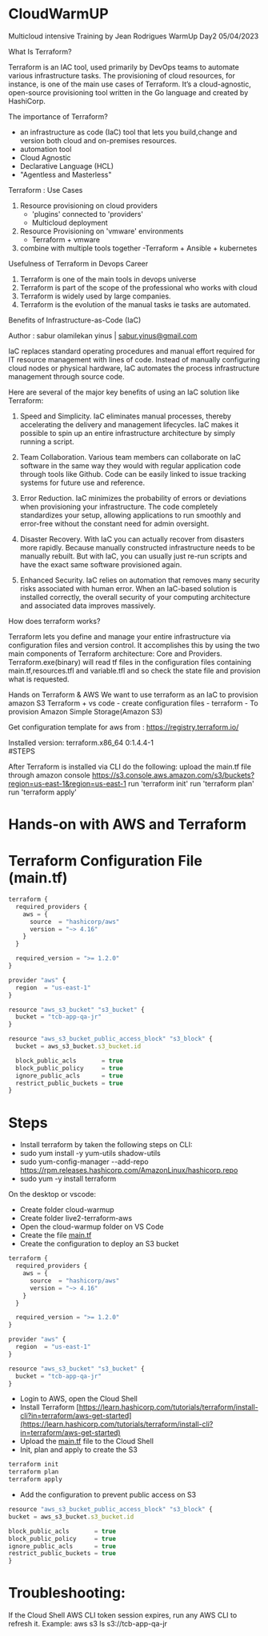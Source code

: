 # CloudWarmUP
Multicloud intensive Training by Jean Rodrigues 
WarmUp Day2 05/04/2023

What Is Terraform? 

Terraform is an IAC tool, used primarily by DevOps teams to automate various infrastructure tasks. The provisioning of cloud resources, for instance, is one of the main use cases of Terraform. It’s a cloud-agnostic, open-source provisioning tool written in the Go language and created by HashiCorp.

The importance of Terraform?

- an infrastructure as code (IaC) tool that lets you build,change and version both cloud and on-premises resources.
- automation tool
- Cloud Agnostic
- Declarative Language (HCL)
- "Agentless and Masterless"

Terraform : Use Cases

1. Resource provisioning on cloud providers
	- 'plugins' connected to 'providers'
	- Multicloud deployment
2. Resource Provisioning on 'vmware' environments
	- Terraform + vmware
3. combine with multiple tools together
	-Terraform + Ansible + kubernetes

Usefulness of Terraform in Devops Career

1. Terraform is one of the main tools in devops universe
2. Terraform is part of the scope of the professional who works with cloud
3. Terraform is widely used by large companies.
4. Terraform is the evolution of the manual tasks ie tasks are automated.

Benefits of Infrastructure-as-Code (IaC)

Author : sabur olamilekan yinus | sabur.yinus@gmail.com

IaC replaces standard operating procedures and manual effort required for IT resource management with lines of code. Instead of manually configuring cloud nodes or physical hardware, IaC automates the process infrastructure management through source code.

Here are several of the major key benefits of using an IaC solution like Terraform:

1. Speed and Simplicity. IaC eliminates manual processes, thereby accelerating the delivery and management lifecycles. IaC makes it possible to spin up an entire infrastructure architecture by simply running a script.

2. Team Collaboration. Various team members can collaborate on IaC software in the same way they would with regular application code through tools like Github. Code can be easily linked to issue tracking systems for future use and reference.

3. Error Reduction. IaC minimizes the probability of errors or deviations when provisioning your infrastructure. The code completely standardizes your setup, allowing applications to run smoothly and error-free without the constant need for admin oversight.

4. Disaster Recovery. With IaC you can actually recover from disasters more rapidly. Because manually constructed infrastructure needs to be manually rebuilt. But with IaC, you can usually just re-run scripts and have the exact same software provisioned again.

5. Enhanced Security. IaC relies on automation that removes many security risks associated with human error. When an IaC-based solution is installed correctly, the overall security of your computing architecture and associated data improves massively.

How does terraform works?

Terraform lets you define and manage your entire infrastructure via configuration files and version control. It accomplishes this by using the two main components of Terraform architecture: Core and Providers.
Terraform.exe(binary) will read tf files in the configuration files containing main.tf,resources.tfl and variable.tfl and so check the state file and provision what is requested.

Hands on Terraform & AWS
We want to use terraform as an IaC to provision amazon S3
Terraform + vs code - create configuration files - terraform - To provision Amazon Simple Storage(Amazon S3)

Get configuration template for aws from :
https://registry.terraform.io/

Installed version:
  terraform.x86_64 0:1.4.4-1                                                                                                                                                                                                                      
#STEPS


After Terraform is installed via CLI do the following:
upload the main.tf file through amazon console https://s3.console.aws.amazon.com/s3/buckets?region=us-east-1&region=us-east-1 
run 'terraform init'
run 'terraform plan'
run 'terraform apply'

# Hands-on with AWS and Terraform

# Terraform Configuration File (main.tf)

```jsx
terraform {
  required_providers {
    aws = {
      source  = "hashicorp/aws"
      version = "~> 4.16"
    }
  }

  required_version = ">= 1.2.0"
}

provider "aws" {
  region  = "us-east-1"
}

resource "aws_s3_bucket" "s3_bucket" {
  bucket = "tcb-app-qa-jr"
}

resource "aws_s3_bucket_public_access_block" "s3_block" {
  bucket = aws_s3_bucket.s3_bucket.id

  block_public_acls       = true
  block_public_policy     = true
  ignore_public_acls      = true
  restrict_public_buckets = true
}
```

# Steps
- Install terraform by taken the following steps on CLI:
- sudo yum install -y yum-utils shadow-utils
- sudo yum-config-manager --add-repo https://rpm.releases.hashicorp.com/AmazonLinux/hashicorp.repo
- sudo yum -y install terraform

On the desktop or vscode:
- Create folder cloud-warmup
- Create folder live2-terraform-aws
- Open the cloud-warmup folder on VS Code
- Create the file [main.tf](http://main.tf/)
- Create the configuration to deploy an S3 bucket

```jsx
terraform {
  required_providers {
    aws = {
      source  = "hashicorp/aws"
      version = "~> 4.16"
    }
  }

  required_version = ">= 1.2.0"
}

provider "aws" {
  region  = "us-east-1"
}

resource "aws_s3_bucket" "s3_bucket" {
  bucket = "tcb-app-qa-jr"
}
```

- Login to AWS, open the Cloud Shell
- Install Terraform
[https://learn.hashicorp.com/tutorials/terraform/install-cli?in=terraform/aws-get-started](https://learn.hashicorp.com/tutorials/terraform/install-cli?in=terraform/aws-get-started)
- Upload the [main.tf](http://main.tf/) file to the Cloud Shell
- Init, plan and apply to create the S3

```jsx
terraform init
terraform plan
terraform apply
```

- Add the configuration to prevent public access on S3

```jsx
resource "aws_s3_bucket_public_access_block" "s3_block" {
bucket = aws_s3_bucket.s3_bucket.id

block_public_acls       = true
block_public_policy     = true
ignore_public_acls      = true
restrict_public_buckets = true
}
```

# Troubleshooting:

If the Cloud Shell AWS CLI token session expires, run any AWS CLI to refresh it. Example:
aws s3 ls s3://tcb-app-qa-jr
